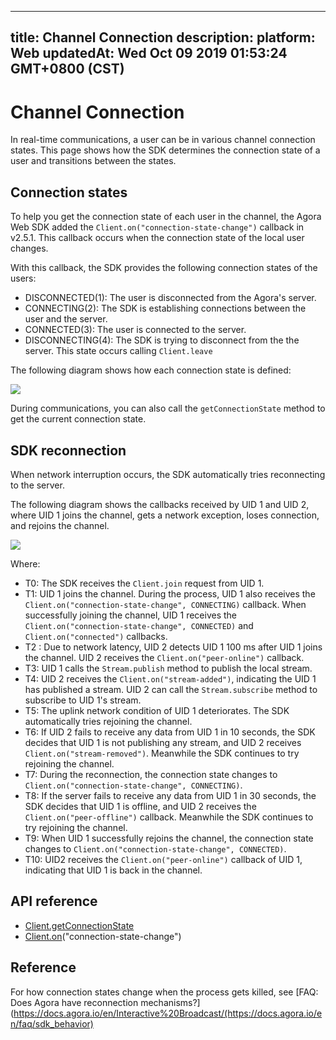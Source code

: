 
---
title: Channel Connection
description: 
platform: Web
updatedAt: Wed Oct 09 2019 01:53:24 GMT+0800 (CST)
---
# Channel Connection
In real-time communications, a user can be in various channel connection states. This page shows how the SDK determines the connection state of a user and transitions between the states.

## Connection states

To help you get the connection state of each user in the channel, the Agora Web SDK added the `Client.on("connection-state-change")` callback in v2.5.1. This callback occurs when the connection state of the local user changes. 

With this callback, the SDK provides the following connection states of the users:

- DISCONNECTED(1): The user is disconnected from the Agora's server.
- CONNECTING(2): The SDK is establishing connections between the user and the server.
- CONNECTED(3): The user is connected to the server.
- DISCONNECTING(4): The SDK is trying to disconnect from the the server. This state occurs calling `Client.leave`

The following diagram shows how each connection state is defined:

![](https://web-cdn.agora.io/docs-files/1569309023941)

During communications, you can also call the `getConnectionState` method to get the current connection state.

## SDK reconnection

When network interruption occurs, the SDK automatically tries reconnecting to the server.

The following diagram shows the callbacks received by UID 1 and UID 2, where UID 1 joins the channel, gets a network exception, loses connection, and rejoins the channel.

![](https://web-cdn.agora.io/docs-files/1569310010072)

Where:

- T0: The SDK receives the `Client.join` request from UID 1.
- T1: UID 1 joins the channel. During the process, UID 1 also receives the `Client.on("connection-state-change", CONNECTING)` callback. When successfully joining the channel, UID 1 receives the `Client.on("connection-state-change", CONNECTED)` and `Client.on("connected")` callbacks.
- T2 : Due to network latency, UID 2 detects UID 1 100 ms after UID 1 joins the channel. UID 2 receives the `Client.on("peer-online")` callback.
- T3: UID 1 calls the `Stream.publish` method to publish the local stream.
- T4: UID 2 receives the `Client.on("stream-added")`, indicating the UID 1 has published a stream. UID 2 can call the `Stream.subscribe` method to subscribe to UID 1's stream.
- T5: The uplink network condition of UID 1 deteriorates. The SDK automatically tries rejoining the channel.
- T6: If UID 2 fails to receive any data from UID 1 in 10 seconds, the SDK decides that UID 1 is not publishing any stream, and UID 2 receives `Client.on("stream-removed")`. Meanwhile the SDK continues to try rejoining the channel.
- T7: During the reconnection, the connection state changes to `Client.on("connection-state-change", CONNECTING)`.
- T8: If the server fails to receive any data from UID 1 in 30 seconds, the SDK decides that UID 1 is offline, and UID 2 receives the `Client.on("peer-offline")` callback. Meanwhile the SDK continues to try rejoining the channel.
- T9: When UID 1 successfully rejoins the channel, the connection state changes to `Client.on("connection-state-change", CONNECTED)`.
- T10: UID2 receives the `Client.on("peer-online")` callback of UID 1, indicating that UID 1 is back in the channel.


## API reference

- [Client.getConnectionState](https://docs.agora.io/en/Interactive%20Broadcast/API%20Reference/web/interfaces/agorartc.client.html#getconnectionstate)
- [Client.on](https://docs.agora.io/en/Interactive%20Broadcast/API%20Reference/web/interfaces/agorartc.client.html#on)("connection-state-change")

## Reference

For how connection states change when the process gets killed, see [FAQ: Does Agora have reconnection mechanisms?](https://docs.agora.io/en/Interactive%20Broadcast/(https://docs.agora.io/en/faq/sdk_behavior)
